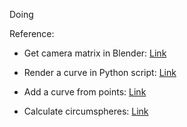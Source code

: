 Doing

Reference:

- Get camera matrix in Blender: [Link](https://blender.stackexchange.com/questions/38009/3x4-camera-matrix-from-blender-camera)
- Render a curve in Python script: [Link](https://medium.com/@behreajj/scripting-curves-in-blender-with-python-c487097efd13)
- Add a curve from points: [Link](https://blender.stackexchange.com/questions/6750/poly-bezier-curve-from-a-list-of-coordinates)

- Calculate circumspheres: [Link](http://mathworld.wolfram.com/Circumsphere.html)

